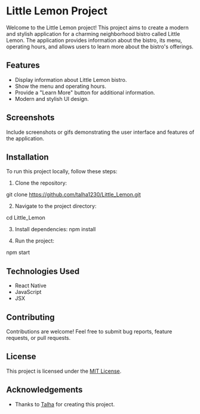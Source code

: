 # Little Lemon Project

Welcome to the Little Lemon project! This project aims to create a modern and stylish application for a charming neighborhood bistro called Little Lemon. The application provides information about the bistro, its menu, operating hours, and allows users to learn more about the bistro's offerings.

## Features

- Display information about Little Lemon bistro.
- Show the menu and operating hours.
- Provide a "Learn More" button for additional information.
- Modern and stylish UI design.

## Screenshots

Include screenshots or gifs demonstrating the user interface and features of the application.

## Installation

To run this project locally, follow these steps:

1. Clone the repository:

git clone https://github.com/talha1230/Little_Lemon.git


2. Navigate to the project directory:

cd Little_Lemon

3. Install dependencies:
npm install


4. Run the project:

npm start

## Technologies Used

- React Native
- JavaScript
- JSX

## Contributing

Contributions are welcome! Feel free to submit bug reports, feature requests, or pull requests.

## License

This project is licensed under the [MIT License](LICENSE).

## Acknowledgements

- Thanks to [Talha](https://github.com/talha1230) for creating this project.
